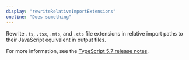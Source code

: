 ```yaml
---
display: "rewriteRelativeImportExtensions"
oneline: "Does something"
---
```


Rewrite `.ts`, `.tsx`, `.mts`, and `.cts` file extensions in relative import paths to their JavaScript equivalent in output files.
 
For more information, see the [TypeScript 5.7 release notes](/docs/handbook/release-notes/typescript-5-7.html#path-rewriting-for-relative-paths).
